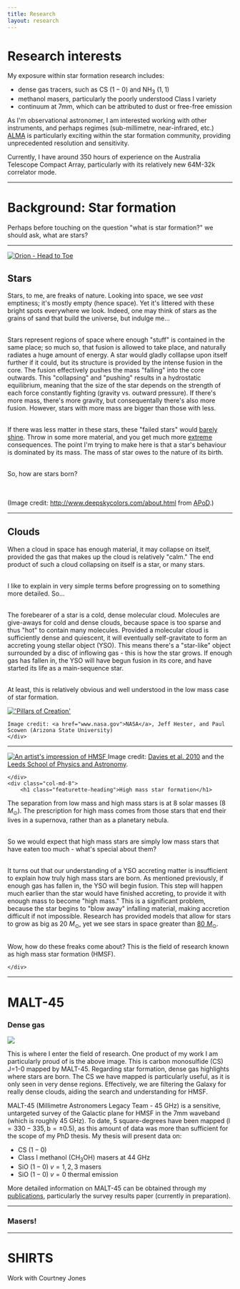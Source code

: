 ```yaml
---
title: Research
layout: research
---
```


# Research interests
My exposure within star formation research includes:

+ dense gas tracers, such as $\text{CS}$ $(1-0)$ and $\text{NH}_3$ $(1,1)$
+ methanol masers, particularly the poorly understood Class I variety
+ continuum at 7mm, which can be attributed to dust or free-free emission

As I'm observational astronomer, I am interested working with other instruments, and perhaps regimes (sub-millimetre, near-infrared, etc.) [ALMA](http://www.almaobservatory.org/) is particularly exciting within the star formation community, providing unprecedented resolution and sensitivity.

Currently, I have around 350 hours of experience on the Australia Telescope Compact Array, particularly with its relatively new 64M-32k correlator mode.

* * *

# Background: Star formation
Perhaps before touching on the question "what is star formation?" we should ask, what are stars?

* * *

<div class="row featurette">
    <div class="col-md-3">
        <a href="/images/research-page/Orion2010_andreo600h.jpg">
            <img class="img-responsive" title="Orion - Head to Toe" src="/images/research-page/Orion2010_andreo600h_portrait.jpg">
    </a>
    </div>
    <div class="col-md-9">
        <h2 class="featurette-heading">Stars</h2>

Stars, to me, are freaks of nature. Looking into space, we see <em>vast</em> emptiness; it's mostly empty (hence space). Yet it's littered with these bright spots everywhere we look. Indeed, one may think of stars as the grains of sand that build the universe, but indulge me... <br /><br />

Stars represent regions of space where enough "stuff" is contained in the same place; so much so, that fusion is allowed to take place, and naturally radiates a huge amount of energy. A star would gladly colllapse upon itself further if it could, but its structure is provided by the intense fusion in the core. The fusion effectively pushes the mass "falling" into the core outwards. This "collapsing" and "pushing" results in a hydrostatic equilibrium, meaning that the size of the star depends on the strength of each force constantly fighting (gravity vs. outward pressure). If there's more mass, there's more gravity, but consequentally there's also more fusion. However, stars with more mass are bigger than those with less. <br /><br />

If there was less matter in these stars, these "failed stars" would <a href="http://en.wikipedia.org/wiki/Brown_dwarf">barely shine</a>. Throw in some more material, and you get much more <a href="http://www.bo.astro.it/~eps/buz10201/ajf03.jpg">extreme</a> consequences. The point I'm trying to make here is that a star's behaviour is dominated by its mass. The mass of star owes to the nature of its birth. <br /><br />

So, how are stars born? <br /><br /><br />

(Image credit: <a href="http://www.deepskycolors.com/about.html"> http://www.deepskycolors.com/about.html</a> from <a href="http://apod.nasa.gov/apod/ap101023.html">APoD</a>.)
    </div>
</div>

* * *

<div class="row featurette">
    <div class="col-md-7">
        <h2 class="featurette-heading">Clouds</h2>

When a cloud in space has enough material, it may collapse on itself, provided the gas that makes up the cloud is relatively "calm." The end product of such a cloud collapsing on itself is a star, or many stars. <br /><br />

I like to explain in very simple terms before progressing on to something more detailed. So... <br /><br />

The forebearer of a star is a cold, dense molecular cloud. Molecules are give-aways for cold and dense clouds, because space is too sparse and thus "hot" to contain many molecules. Provided a molecular cloud is sufficiently dense and quiescent, it will eventually self-gravitate to form an accreting young stellar object (YSO). This means there's a "star-like" object surrounded by a disc of inflowing gas - this is how the star grows. If enough gas has fallen in, the YSO will have begun fusion in its core, and have started its life as a main-sequence star. <br /><br />

At least, this is relatively obvious and well understood in the low mass case of star formation.
    </div>
    <div class="col-md-5">
        <a href="/images/research-page/Pillars_of_Creation.jpeg">
            <img class="img-responsive" title="'Pillars of Creation'" src="/images/research-page/Pillars_of_Creation.jpeg">
    </a>

    Image credit: <a href="www.nasa.gov">NASA</a>, Jeff Hester, and Paul Scowen (Arizona State University)
    </div>
</div>

* * *

<div class="row featurette">
    <div class="col-md-4">
        <a href="/images/research-page/hmsf.jpg">
            <img class="img-responsive" title="An artist's impression of HMSF" src="/images/research-page/hmsf.jpg">
        </a>
    Image credit: <a href="http://adsabs.harvard.edu/abs/2010MNRAS.402.1504D">Davies et al. 2010</a> and the <a href="http://www.ast.leeds.ac.uk/postgraduate.html">Leeds School of Physics and Astronomy</a>.

    </div>
    <div class="col-md-8">
        <h1 class="featurette-heading">High mass star formation</h1>

The separation from low mass and high mass stars is at 8 solar masses (8 $M_\odot$). The prescription for high mass comes from those stars that end their lives in a supernova, rather than as a planetary nebula. <br /><br />

So we would expect that high mass stars are simply low mass stars that have eaten too much - what's special about them? <br /><br />

It turns out that our understanding of a YSO accreting matter is insufficient to explain how truly high mass stars are born. As mentioned previously, if enough gas has fallen in, the YSO will begin fusion. This step will happen much earlier than the star would have finished accreting, to provide it with enough mass to become "high mass." This is a significant problem, because the star begins to "blow away" infalling material, making accretion difficult if not impossible. Research has provided models that allow for stars to grow as big as 20 $M_\odot$, yet we see stars in space greater than <a href="http://en.wikipedia.org/wiki/Pistol_Star">80 $M_\odot$</a>. <br /><br />

Wow, how do these freaks come about? This is the field of research known as high mass star formation (HMSF).

    </div>
</div>

* * *

# MALT-45

### Dense gas

<img class="img-responsive" src="/images/research-page/cs.png">

This is where I enter the field of research. One product of my work I am particularly proud of is the above image. This is carbon monosulfide (CS) J=1-0 mapped by MALT-45. Regarding star formation, dense gas highlights where stars are born. The CS we have mapped is particularly useful, as it is only seen in very dense regions. Effectively, we are filtering the Galaxy for really dense clouds, aiding the search and understanding for HMSF.

MALT-45 (Millimetre Astronomers Legacy Team - 45 GHz) is a sensitive, untargeted survey of the Galactic plane for HMSF in the 7mm waveband (which is roughly 45 GHz). To date, 5 square-degrees have been mapped ($\text{l} = 330 - 335, \text{b} = \pm0.5$), as this amount of data was more than sufficient for the scope of my PhD thesis. My thesis will present data on:

+ $\text{CS}$ $(1-0)$
+ Class I methanol ($\text{CH}_3\text{OH}$) masers at 44 GHz
+ $\text{SiO}$ $(1-0)$ $v=1,2,3$ masers
+ $\text{SiO}$ $(1-0)$ $v=0$ thermal emission

More detailed information on MALT-45 can be obtained through my [publications](/publications), particularly the survey results paper (currently in preparation).


* * *

### Masers!



* * *

# SHIRTS
Work with Courtney Jones
